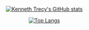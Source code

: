 <div style="text-align: center">

[![Kenneth Trecy's GitHub stats](https://github-readme-stats.vercel.app/api?username=kennethtrecy&count_private=true&show_icons=true&theme=tokyoplus)](https://github.com/anuraghazra/github-readme-stats)

[![Top Langs](https://github-readme-stats.vercel.app/api/top-langs/?username=kennethtrecy&count_private)](https://github.com/anuraghazra/github-readme-stats)

</div>
